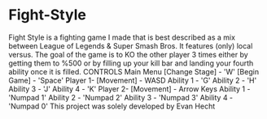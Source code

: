 # Fight-Style
Fight Style is a fighting game I made that is best described as a mix between League of Legends &amp; Super Smash Bros. It features (only) local versus. The goal of the game is to KO the other player 3 times either by getting them to %500 or by filling up your kill bar and landing your fourth ability once it is filled.  CONTROLS  Main Menu [Change Stage] - 'W' [Begin Game] - 'Space'  Player 1- [Movement] - WASD Ability 1 - 'G' Ability 2 - 'H' Ability 3 - 'J' Ability 4 - 'K'  Player 2- [Movement] - Arrow Keys Ability 1 - 'Numpad 1' Ability 2 - 'Numpad 2' Ability 3 - 'Numpad 3' Ability 4 - 'Numpad 0'  This project was solely developed by Evan Hecht
